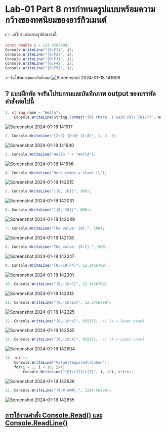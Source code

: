 # Lab-01  Part 8  การกำหนดรูปแบบพร้อมความกว้างของทศนิยมของอาร์กิวเมนต์

👉 แก้โปรแกรมตามรูปด้านล่างนี้
```csharp
const double i = 123.456789d;
Console.WriteLine("{0:F1}", i);
Console.WriteLine("{0:F2}", i);
Console.WriteLine("{0:F3}", i);
Console.WriteLine("{0:F4}", i);
Console.WriteLine("{0:F5}", i);
```
➢ รันโปรแกรมและบันทึกผล
![Screenshot 2024-01-18 141608](https://github.com/Chaiyapa/03376836-OOP-2566-Lab-01/assets/144195729/fc4e19c9-074f-4d50-bb3d-4eade8a26d91)


## ❔ แบบฝึกหัด จงรันโปรแกรมและบันทึกภาพ output ของบรรทัดคำสั่งต่อไปนี้

``` csharp
1. string name = "Hello";
    Console.WriteLine(String.Format("{0} there. I said {0}! {0}???", name));
```
![Screenshot 2024-01-18 141917](https://github.com/Chaiyapa/03376836-OOP-2566-Lab-01/assets/144195729/68f09cc0-0952-4ccf-ae81-73b65b9e408c)

``` csharp
2. Console.WriteLine("{2:d} {0:d} {1:d}", 1, 2, 3);
```
![Screenshot 2024-01-18 141940](https://github.com/Chaiyapa/03376836-OOP-2566-Lab-01/assets/144195729/61fa6758-8e58-4a16-9ee6-9a3f52b228bb)

``` csharp
3. Console.WriteLine("Hello " + "World");
```
![Screenshot 2024-01-18 141956](https://github.com/Chaiyapa/03376836-OOP-2566-Lab-01/assets/144195729/ed3e5802-2edb-467e-846b-057a56696fa0)

``` csharp
4. Console.WriteLine("Here comes a slash \\");
```
![Screenshot 2024-01-18 142015](https://github.com/Chaiyapa/03376836-OOP-2566-Lab-01/assets/144195729/56183391-962b-4066-95c1-5c1fa2078df9)

``` csharp
5. Console.WriteLine("|{0, 10}|", 999);
```
![Screenshot 2024-01-18 142031](https://github.com/Chaiyapa/03376836-OOP-2566-Lab-01/assets/144195729/491128f1-d2d5-4446-9e64-02637e06ae71)

``` csharp
6. Console.WriteLine("|{0,-10}|", 000);
```
![Screenshot 2024-01-18 142049](https://github.com/Chaiyapa/03376836-OOP-2566-Lab-01/assets/144195729/7262bcdb-18ea-4e0d-9827-fce6fc28651e)

``` csharp
7. Console.WriteLine("The value: {0}.", 500);
```
![Screenshot 2024-01-18 142108](https://github.com/Chaiyapa/03376836-OOP-2566-Lab-01/assets/144195729/bdaed9f3-b442-4f03-81ef-42153cdaf8e0)

``` csharp
8. Console.WriteLine("The value: {0:C}.", 500);
```
![Screenshot 2024-01-18 142247](https://github.com/Chaiyapa/03376836-OOP-2566-Lab-01/assets/144195729/8a327481-0e52-4215-812e-5dc7cfe532c5)

``` csharp
9. Console.WriteLine("{0,-10:F4}", 12.3456789);
```
![Screenshot 2024-01-18 142301](https://github.com/Chaiyapa/03376836-OOP-2566-Lab-01/assets/144195729/193934c0-55c1-49b7-a194-3973388daf9e)

``` csharp
10. Console.WriteLine("{0,-10:C}", 12.3456789);
```
![Screenshot 2024-01-18 142313](https://github.com/Chaiyapa/03376836-OOP-2566-Lab-01/assets/144195729/19a51930-2c6d-47d5-a333-3f6284213607)

``` csharp
11. Console.WriteLine("{0,-10:E3}", 12.3456789);
```
![Screenshot 2024-01-18 142325](https://github.com/Chaiyapa/03376836-OOP-2566-Lab-01/assets/144195729/eb60aea3-4778-49ad-8058-cd0036946380)

``` csharp
12. Console.WriteLine("{0,-10:x}", 65535);  // (x = lower case)
```
![Screenshot 2024-01-18 142545](https://github.com/Chaiyapa/03376836-OOP-2566-Lab-01/assets/144195729/faa6abb2-4263-4d70-bcdf-491efbc4ed1b)

``` csharp
13. Console.WriteLine("{0,-10:X}", 65535);  // (X = upper case)
```
![Screenshot 2024-01-18 142604](https://github.com/Chaiyapa/03376836-OOP-2566-Lab-01/assets/144195729/a33ae29d-e897-4553-ac21-dc94814ccc64)

``` csharp
14. int i;
    Console.WriteLine("Value\tSquared\tCubed");
    for(i = 1; i < 10; i++)
        Console.WriteLine("{0}\t{1}\t{2}", i, i*i, i*i*i);
```
![Screenshot 2024-01-18 142626](https://github.com/Chaiyapa/03376836-OOP-2566-Lab-01/assets/144195729/1cc799ba-39e7-465f-8676-04a6388e711b)

``` csharp
15. Console.WriteLine("{0:#.###}.", 1234.56789);
```

![Screenshot 2024-01-18 142655](https://github.com/Chaiyapa/03376836-OOP-2566-Lab-01/assets/144195729/2a466d94-ceba-4c05-8b00-12e2ff581082)

## [การใช้งานคำสั่ง Console.Read() และ Console.ReadLine()](./Lab-01-part-9-12.md)
